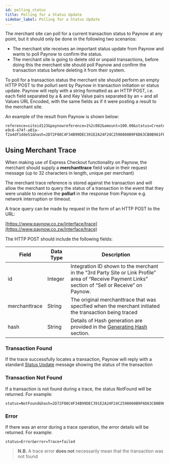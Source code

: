 ```yaml
---
id: polling_status
title: Polling for a Status Update
sidebar_label: Polling for a Status Update
---
```


The merchant site can poll for a current transaction status to Paynow at any point, but it should only be done in the following two scenarios:

- The merchant site receives an important status update from Paynow and wants to poll Paynow to confirm the status.
- The merchant site is going to delete old or unpaid transactions, before doing this the merchant site should poll Paynow and confirm the transaction status before deleting it from their system.

To poll for a transaction status the merchant site should perform an empty HTTP POST to the pollurl sent by Paynow in transaction initiation or status update.  Paynow will reply with a string formatted as an HTTP POST, i.e. each field separated by a & and Key Value pairs separated by an = and all Values URL Encoded, with the same fields as if it were posting a result to the merchant site.

An example of the result from Paynow is shown below:
```http
reference=siteid123&paynowreference=1%2c082&amount=100.00&status=Created&pollurl=http%3a%2f%2flocalhost%3a7105%2fInterface%2fCheckPayment%2f%3fguid%3d811e0233-e9c6-474f-a01a-f2a4df1dde51&hash=2D72F08C4F34B99DEC391E2A24F24C2598060B9F6D63CB0B961FEDAE7D7D69D6321931A18F8E1E0268DE5A4F72B5D76E5A8A767C810180D9D5AC921B444B51BA
```
## Using Merchant Trace
When making use of Express Checkout functionality on Paynow, the merchant should supply a **merchanttrace** field value in their request message (up to 32 characters in length, unique per merchant)

The merchant trace reference is stored against the transaction and will allow the merchant to query the status of a transaction in the event that they were unable to receive the **pollurl** in the response from Paynow e.g. network interruption or timeout.

A trace query can be made by request in the form of an HTTP POST to the URL:

[https://www.paynow.co.zw/interface/trace](https://www.paynow.co.zw/interface/trace)

The HTTP POST should include the following fields:

**Field**|**Data Type**|**Description**
-----|-----|-----
id|Integer|Integration ID shown to the merchant in the “3rd Party Site or Link Profile” area of “Receive Payment Links” section of “Sell or Receive” on Paynow.
merchanttrace|String|The original merchanttrace that was specified when the merchant initiated the transaction being traced
hash|String|Details of Hash generation are provided in the [Generating Hash](generating_hash.md) section.

### Transaction Found
If the trace successfully locates a transaction, Paynow will reply with a standard [Status Update](#status-update-from-paynow) message showing the status of the transaction

### Transaction Not Found
If a transaction is not found during a trace, the status NotFound will be returned. For example:

```http
status=NotFound&hash=2D72F08C4F34B99DEC391E2A24F24C2598060B9F6D63CB0B961FEDAE7D7D69D6321931A18F8E1E0268DE5A4F72B5D76E5A8A767C810180D9D5AC921B444B51BA
```

### Error

If there was an error during a trace operation, the error details will be returned. For example:

```http
status=Error&error=Trace+failed
```

>**N.B.** A trace error **does not** necessarily mean that the transaction was not found